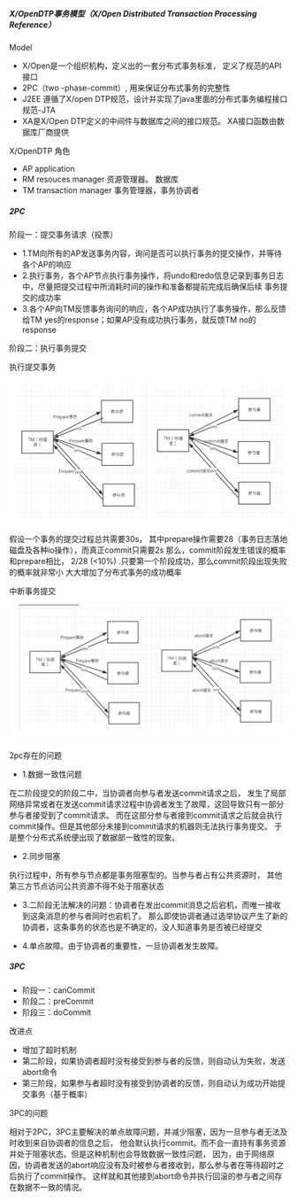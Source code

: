 ##### X/OpenDTP事务模型（X/Open Distributed Transaction Processing Reference）
Model

- X/Open是一个组织机构，定义出的一套分布式事务标准， 定义了规范的API接口
- 2PC（two -phase-commit）, 用来保证分布式事务的完整性
- J2EE 遵循了X/open DTP规范，设计并实现了java里面的分布式事务编程接口规范-JTA
- XA是X/Open DTP定义的中间件与数据库之间的接口规范。 XA接口函数由数据库厂商提供

X/OpenDTP 角色
- AP application
- RM resouces manager   资源管理器。 数据库
- TM transaction manager  事务管理器，事务协调者

##### 2PC
阶段一：提交事务请求（投票）
- 1.TM向所有的AP发送事务内容，询问是否可以执行事务的提交操作，并等待各个AP的响应
- 2.执行事务，各个AP节点执行事务操作，将undo和redo信息记录到事务日志中，尽量把提交过程中所消耗时间的操作和准备都提前完成后确保后续
  事务提交的成功率
- 3.各个AP向TM反馈事务询问的响应，各个AP成功执行了事务操作，那么反馈给TM yes的response；如果AP没有成功执行事务，就反馈TM no的response

阶段二：执行事务提交

执行提交事务

![aa](../imgs/20181101-1.jpg)

假设一个事务的提交过程总共需要30s， 其中prepare操作需要28（事务日志落地磁盘及各种io操作），而真正commit只需要2s
那么，commit阶段发生错误的概率和prepare相比， 2/28 (<10%) .只要第一个阶段成功，那么commit阶段出现失败的概率就非常小
大大增加了分布式事务的成功概率

中断事务提交

![aa](../imgs/20181101-2.jpg)

2pc存在的问题

- 1.数据一致性问题

在二阶段提交的阶段二中，当协调者向参与者发送commit请求之后，
发生了局部网络异常或者在发送commit请求过程中协调者发生了故障，这回导致只有一部分参与者接受到了commit请求。
而在这部分参与者接到commit请求之后就会执行commit操作。但是其他部分未接到commit请求的机器则无法执行事务提交。
于是整个分布式系统便出现了数据部一致性的现象。

- 2.同步阻塞

执行过程中，所有参与节点都是事务阻塞型的。当参与者占有公共资源时，
其他第三方节点访问公共资源不得不处于阻塞状态

- 3.二阶段无法解决的问题：协调者在发出commit消息之后宕机，而唯一接收到这条消息的参与者同时也宕机了。
那么即使协调者通过选举协议产生了新的协调者，这条事务的状态也是不确定的，没人知道事务是否被已经提交

- 4.单点故障。由于协调者的重要性，一旦协调者发生故障。

##### 3PC
- 阶段一：canCommit
- 阶段二：preCommit
- 阶段三：doCommit

改进点

- 增加了超时机制
- 第二阶段，如果协调者超时没有接受到参与者的反馈，则自动认为失败，发送abort命令
- 第三阶段，如果参与者超时没有接受到协调者的反馈，则自动认为成功开始提交事务（基于概率）

3PC的问题

相对于2PC，3PC主要解决的单点故障问题，并减少阻塞，因为一旦参与者无法及时收到来自协调者的信息之后，
他会默认执行commit。而不会一直持有事务资源并处于阻塞状态。但是这种机制也会导致数据一致性问题，
因为，由于网络原因，协调者发送的abort响应没有及时被参与者接收到，那么参与者在等待超时之后执行了commit操作。
这样就和其他接到abort命令并执行回滚的参与者之间存在数据不一致的情况。










